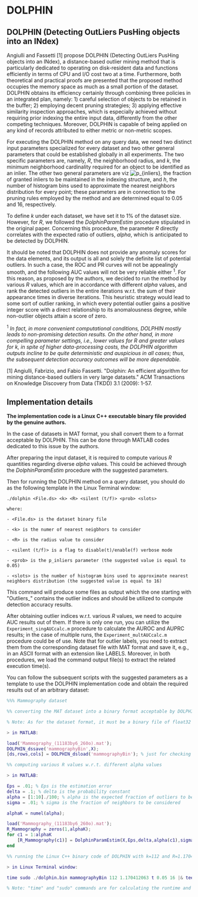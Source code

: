 # DOLPHIN

## DOLPHIN (Detecting OutLiers PusHing objects into an INdex)

Angiulli and Fassetti [1] propose DOLPHIN (Detecting OutLiers PusHing objects into an INdex), a distance-based outlier mining method that is particularly dedicated to operating on disk-resident data and functions efficiently in terms of CPU and I/O cost two at a time. Furthermore, both theoretical and practical proofs are presented that the proposed method occupies the memory space as much as a small portion of the dataset. DOLPHIN obtains its efficiency certainly through combining three policies in an integrated plan, namely: 1) careful selection of objects to be retained in the buffer; 2) employing decent pruning strategies; 3) applying effective similarity inspection approaches, which is especially achieved without requiring prior indexing the entire input data, differently from the other competing techniques. Moreover, DOLPHIN is capable of being applied on any kind of records attributed to either metric or non-metric scopes.

For executing the DOLPHIN method on any query data, we need two distinct input parameters specialized for every dataset and two other general parameters that could be established globally in all experiments. The two specific parameters are, namely, _R_, the neighborhood radius, and _k_, the minimum neighborhood cardinality required for an object to be identified as an inlier. The other two general parameters are viz <img src="https://latex.codecogs.com/svg.image?p_{inliers}" title="p_{inliers}" />, the fraction of granted inliers to be maintained in the indexing structure, and _h_, the number of histogram bins used to approximate the nearest neighbors distribution for every point; these parameters are in connection to the pruning rules employed by the method and are determined equal to 0.05 and 16, respectively.

To define _k_ under each dataset, we have set it to 1% of the dataset size. However, for _R_, we followed the _DolphinParamEstim_ procedure stipulated in the original paper. Concerning this procedure, the parameter _R_ directly correlates with the expected ratio of outliers, _alpha_, which is anticipated to be detected by DOLPHIN.

It should be noted that DOLPHIN does not provide any anomaly scores for the data elements, and its output is all and solely the definite list of potential outliers. In such a case, the ROC and PR curves will not be appealingly smooth, and the following AUC values will not be very reliable either <sup>1</sup>. For this reason, as proposed by the authors, we decided to run the method by various _R_ values, which are in accordance with different _alpha_ values, and rank the detected outliers in the entire iterations w.r.t. the sum of their appearance times in diverse iterations. This heuristic strategy would lead to some sort of outlier ranking, in which every potential outlier gains a positive integer score with a direct relationship to its anomalousness degree, while non-outlier objects attain a score of zero.

<sup>1</sup> *In fact, in more convenient computational conditions, DOLPHIN mostly leads to non-promising detection results. On the other hand, in more compelling parameter settings, i.e., lower values for _R_ and greater values for _k_, in spite of higher data-processing costs, the DOLPHIN algorithm outputs incline to be quite deterministic and auspicious in all cases; thus, the subsequent detection accuracy outcomes will be more dependable.*

[1] Angiulli, Fabrizio, and Fabio Fassetti. "Dolphin: An efficient algorithm for mining distance-based outliers in very large datasets." ACM Transactions on Knowledge Discovery from Data (TKDD) 3.1 (2009): 1-57.

## Implementation details

**The implementation code is a Linux C++ executable binary file provided by the genuine authors.**

In the case of datasets in MAT format, you shall convert them to a format acceptable by DOLPHIN. This can be done through MATLAB codes dedicated to this issue by the authors.

After preparing the input dataset, it is required to compute various _R_ quantities regarding diverse _alpha_ values. This could be achieved through the _DolphinParamEstim_ procedure with the suggested parameters.

Then for running the DOLPHIN method on a query dataset, you should do as the following template in the Linux Terminal window:

	./dolphin <File.ds> <k> <R> <silent (t/f)> <prob> <slots>

	where:

	- <File.ds> is the dataset binary file

	- <k> is the numer of nearest neigbhors to consider

	- <R> is the radius value to consider

	- <silent (t/f)> is a flag to disable(t)/enable(f) verbose mode

	- <prob> is the p_inliers parameter (the suggested value is equal to 0.05)

	- <slots> is the number of histogram bins used to approximate nearest neighbors distribution (the suggested value is equal to 16)

This command will produce some files as output which the one starting with "Outliers_" contains the outlier indices and should be utilized to compute detection accuracy results.

After obtaining outlier indices w.r.t. various _R_ values, we need to acquire AUC results out of them. If there is only one run, you can utilize the `Experiment_singAUCcalc.m` procedure to calculate the AUROC and AUPRC results; in the case of multiple runs, the `Experiment_multAUCcalc.m` procedure could be of use. Note that for outlier labels, you need to extract them from the corresponding dataset file with MAT format and save it, e.g., in an ASCII format with an extension like LABELS. Moreover, in both procedures, we load the command output file(s) to extract the related execution time(s).

You can follow the subsequent scripts with the suggested parameters as a template to use the DOLPHIN implementation code and obtain the required results out of an arbitrary dataset:

```matlab
%%% Mammography dataset
```

```matlab
%% converting the MAT dataset into a binary format acceptable by DOLPHIN

% Note: As for the dataset format, it must be a binary file of float32 numbers containing data points in row major order (n*d*4 bytes, n=number of rows, d=number of columns). At the beginning of the file, a header is required (8 bytes), consisting of the number of columns (d) and rows (n), respectively, stored as two int32 numbers.

> in MATLAB:

load('Mammography_(11183by6_260o).mat');
DOLPHIN_dssave('mammographyBin',X);
[ds,rows,cols] = DOLPHIN_dsload('mammographyBin'); % just for checking the correctness of the output binary file
```

```matlab
%% computing various R values w.r.t. different alpha values

> in MATLAB:

Eps = .01; % Eps is the estimation error
delta = .1; % delta is the probability constant
alpha = [1:10]./100; % alpha is the expected fraction of outliers to be detected
sigma = .01; % sigma is the fraction of neighbors to be considered

alphaK = numel(alpha);

load('Mammography_(11183by6_260o).mat');
R_Mammography = zeros(1,alphaK);
for c1 = 1:alphaK
    [R_Mammography(c1)] = DolphinParamEstim(X,Eps,delta,alpha(c1),sigma);
end
```

```matlab
%% running the Linux C++ binary code of DOLPHIN with k=112 and R=1.170412063

> in Linux Terminal window:

time sudo ./dolphin.bin mammographyBin 112 1.170412063 t 0.05 16 |& tee output_mammography_k=112_r=1.170412063.txt

% Note: "time" and "sudo" commands are for calculating the runtime and giving administrative privileges to the command. "|& tee" is for controlling the command output. "output_mammography_k=112_r=1.170412063.txt" file will contain the command output, including the runtime.
```
